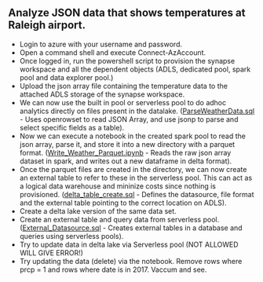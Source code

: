 ## Analyze JSON data that shows temperatures at Raleigh airport.
* Login to azure with your username and password.
* Open a command shell and execute Connect-AzAccount.
* Once logged in, run the powershell script to provision the synapse workspace and all the dependent objects (ADLS, dedicated pool, spark pool and data explorer pool.)
* Upload the json array file containing the temperature data to the attached ADLS storage of the synapse workspace. 
* We can now use the built in pool or serverless pool to do adhoc analytics directly on files present in the datalake. (<a href="./ParseWeatherData.sql">ParseWeatherData.sql</a> - Uses openrowset to read JSON Array, and use jsonp to parse and select specific fields as a table).
* Now we can execute a notebook in the created spark pool to read the json array, parse it, and store it into a new directory with a parquet format. (<a href="Write_Weather_Parquet.ipynb">Write_Weather_Parquet.ipynb</a> - Reads the raw json array dataset in spark, and writes out a new dataframe in delta format).
* Once the parquet files are created in the directory, we can now create an external table to refer to these in the serverless pool. This can act as a logical data warehouse and mininize costs since nothing is provisioned. (<a href="delta_table_create.sql">delta_table_create.sql</a> - Defines the datasource, file format and the external table pointing to the correct location on ADLS).
* Create a delta lake version of the same data set.
* Create an external table and query data from serverless pool. (<a href="External_Datasource.sql">External_Datasource.sql</a> - Creates external tables in a database and queries using serverless pools).
* Try to update data in delta lake via Serverless pool (NOT ALLOWED WILL GIVE ERROR!)
* Try updating the data (delete) via the notebook. Remove rows where prcp = 1 and rows where date is in 2017. Vaccum and see.
